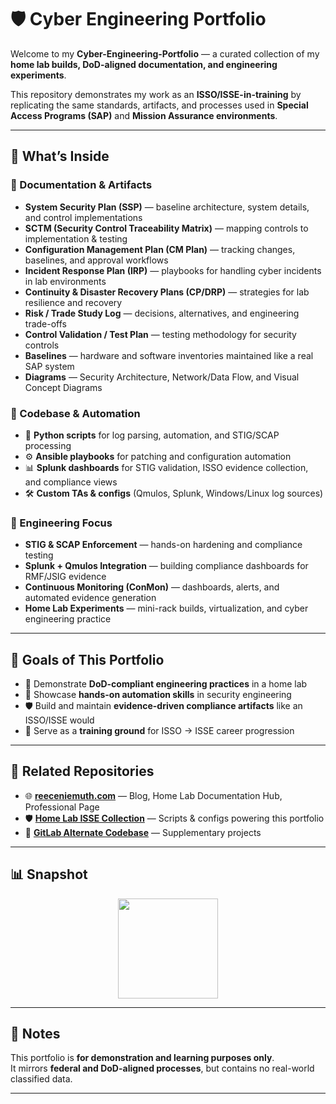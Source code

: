 # 🛡️ Cyber Engineering Portfolio

Welcome to my **Cyber-Engineering-Portfolio** — a curated collection of my **home lab builds, DoD-aligned documentation, and engineering experiments**.  

This repository demonstrates my work as an **ISSO/ISSE-in-training** by replicating the same standards, artifacts, and processes used in **Special Access Programs (SAP)** and **Mission Assurance environments**.

---

## 📂 What’s Inside

### 🔹 Documentation & Artifacts
- **System Security Plan (SSP)** — baseline architecture, system details, and control implementations  
- **SCTM (Security Control Traceability Matrix)** — mapping controls to implementation & testing  
- **Configuration Management Plan (CM Plan)** — tracking changes, baselines, and approval workflows  
- **Incident Response Plan (IRP)** — playbooks for handling cyber incidents in lab environments  
- **Continuity & Disaster Recovery Plans (CP/DRP)** — strategies for lab resilience and recovery  
- **Risk / Trade Study Log** — decisions, alternatives, and engineering trade-offs  
- **Control Validation / Test Plan** — testing methodology for security controls  
- **Baselines** — hardware and software inventories maintained like a real SAP system  
- **Diagrams** — Security Architecture, Network/Data Flow, and Visual Concept Diagrams  

### 🔹 Codebase & Automation
- 🐍 **Python scripts** for log parsing, automation, and STIG/SCAP processing  
- ⚙️ **Ansible playbooks** for patching and configuration automation  
- 📊 **Splunk dashboards** for STIG validation, ISSO evidence collection, and compliance views  
- 🛠️ **Custom TAs & configs** (Qmulos, Splunk, Windows/Linux log sources)  

### 🔹 Engineering Focus
- **STIG & SCAP Enforcement** — hands-on hardening and compliance testing  
- **Splunk + Qmulos Integration** — building compliance dashboards for RMF/JSIG evidence  
- **Continuous Monitoring (ConMon)** — dashboards, alerts, and automated evidence generation  
- **Home Lab Experiments** — mini-rack builds, virtualization, and cyber engineering practice  

---

## 🚀 Goals of This Portfolio
- 📜 Demonstrate **DoD-compliant engineering practices** in a home lab  
- 🔧 Showcase **hands-on automation skills** in security engineering  
- 🛡️ Build and maintain **evidence-driven compliance artifacts** like an ISSO/ISSE would  
- 🧭 Serve as a **training ground** for ISSO → ISSE career progression  

---

## 📌 Related Repositories
- 🌐 [**reeceniemuth.com**](https://reeceniemuth.com) — Blog, Home Lab Documentation Hub, Professional Page  
- 🛡️ [**Home Lab ISSE Collection**](https://github.com/ReeceNiemuth/HomeLab-ISSE-Collection) — Scripts & configs powering this portfolio  
- 📂 [**GitLab Alternate Codebase**](https://gitlab.com/ReeceNiemuth) — Supplementary projects  

---

## 📊 Snapshot
<p align="center">
  <img src="https://github-readme-stats.vercel.app/api/top-langs/?username=ReeceNiemuth&layout=compact&theme=dark" height="160"/>
</p>

---

## 🧾 Notes
This portfolio is **for demonstration and learning purposes only**.  
It mirrors **federal and DoD-aligned processes**, but contains no real-world classified data.  

---
